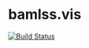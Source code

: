 <!-- README.md is generated from README.Rmd. Please edit that file -->
bamlss.vis
==========

[![Build Status](https://api.travis-ci.org/Stan125/bamlss.vis.svg?branch=master)](https://travis-ci.org/Stan125/bamlss.vis)
